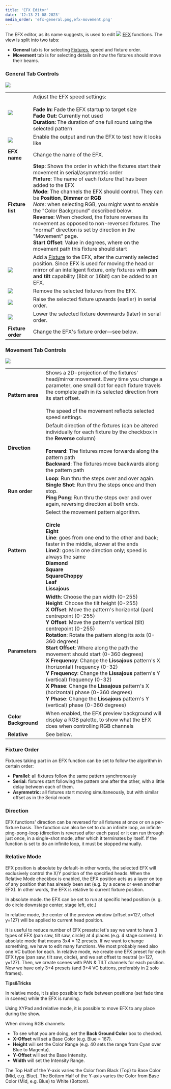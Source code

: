 ```yaml
---
title: 'EFX Editor'
date: '12:13 21-08-2023'
media_order: 'efx-general.png,efx-movement.png'
---
```


The EFX editor, as its name suggests, is used to edit ![](/basics/efx.png) [EFX](/basics/glossary-and-concepts#efx) functions. The view is split into two tabs:

* **General** tab is for selecting [Fixtures](/basics/glossary-and-concepts#fixtures), speed and fixture order.
* **Movement** tab is for selecting details on how the fixtures should move their beams.

### General Tab Controls

![](efx-general.png)

|     |     |
| --- | --- |
| ![](/basics/speed.png) | Adjust the EFX speed settings:<br><br>**Fade In:** Fade the EFX startup to target size<br>**Fade Out:** Currently not used<br>**Duration:** The duration of one full round using the selected pattern |
| ![](/basics/player_play.png) | Enable the output and run the EFX to test how it looks like |
| **EFX name** | Change the name of the EFX. |
| **Fixture list** | **Step**: Shows the order in which the fixtures start their movement in serial/asymmetric order<br>**Fixture**: The name of each fixture that has been added to the EFX<br>**Mode**: The channels the EFX should control. They can be **Position**, **Dimmer** or **RGB**  <br>*Note*: when selecting RGB, you might want to enable the "Color Background" described below.<br>**Reverse**: When checked, the fixture reverses its movement as opposed to non-reversed fixtures. The "normal" direction is set by direction in the "Movement" page.<br>**Start Offset**: Value in degrees, where on the movement path this fixture should start |
| ![](/basics/edit_add.png) | Add a [Fixture](/basics/glossary-and-concepts#fixtures) to the EFX, after the currently selected position. Since EFX is used for moving the head or mirror of an intelligent fixture, only fixtures with **pan and tilt** capability (8bit or 16bit) can be added to an EFX. |
| ![](/basics/edit_remove.png) | Remove the selected fixtures from the EFX. |
| ![](/basics/up.png) | Raise the selected fixture upwards (earlier) in serial order. |
| ![](/basics/down.png) | Lower the selected fixture downwards (later) in serial order. |
| **Fixture order** | Change the EFX's fixture order—see below. |

### Movement Tab Controls

![](efx-movement.png)

|     |     |
| --- | --- |
| **Pattern area** | Shows a 2D-projection of the fixtures' head/mirror movement. Every time you change a parameter, one small dot for each fixture travels the complete path in its selected direction from its start offset.<br><br>The speed of the movement reflects selected speed settings. |
| **Direction** | Default direction of the fixtures (can be altered individually for each fixture by the checkbox in the **Reverse** column)<br><br>**Forward**: The fixtures move forwards along the pattern path<br>**Backward**: The fixtures move backwards along the pattern path |
| **Run order** | **Loop**: Run thru the steps over and over again.<br>**Single Shot**: Run thru the steps once and then stop.<br>**Ping Pong**: Run thru the steps over and over again, reversing direction at both ends. |
| **Pattern** | Select the movement pattern algorithm.<br><br>**Circle**<br>**Eight**<br>**Line**: goes from one end to the other and back; faster in the middle, slower at the ends<br>**Line2**: goes in one direction only; speed is always the same<br>**Diamond**<br>**Square**<br>**SquareChoppy**<br>**Leaf**<br>**Lissajous** |
| **Parameters** | **Width**: Choose the pan width (0-255)<br>**Height**: Choose the tilt height (0-255)<br>**X Offset**: Move the pattern's horizontal (pan) centrepoint (0-255)<br>**Y Offset**: Move the pattern's vertical (tilt) centrepoint (0-255)<br>**Rotation**: Rotate the pattern along its axis (0-360 degrees)<br>**Start Offset**: Where along the path the movement should start (0-360 degrees)<br>**X Frequency**: Change the **Lissajous** pattern's X (horizontal) frequency (0-32)<br>**Y Frequency**: Change the **Lissajous** pattern's Y (vertical) frequency (0-32)<br>**X Phase**: Change the **Lissajous** pattern's X (horizontal) phase (0-360 degrees)<br>**Y Phase**: Change the **Lissajous** pattern's Y (vertical) phase (0-360 degrees) |
| **Color Background** | When enabled, the EFX preview background will display a RGB palette, to show what the EFX does when controlling RGB channels |
| **Relative** | See below. |

### Fixture Order

Fixtures taking part in an EFX function can be set to follow the algorithm in certain order:

* **Parallel:** all fixtures follow the same pattern synchronously
* **Serial:** fixtures start following the pattern one after the other, with a little delay between each of them.
* **Asymmetric:** all fixtures start moving simultaneously, but with similar offset as in the Serial mode.

### Direction

EFX functions' direction can be reversed for all fixtures at once or on a per-fixture basis. The function can also be set to do an infinite loop, an infinite ping-pong-loop (direction is reversed after each pass) or it can run through just once, in a single-shot mode, after which it terminates by itself. If the function is set to do an infinite loop, it must be stopped manually.

### Relative Mode

EFX position is absolute by default-in other words, the selected EFX will exclusively control the X/Y position of the specified heads. When the Relative Mode checkbox is enabled, the EFX position acts as a layer on top of any position that has already been set (e.g. by a scene or even another EFX). In other words, the EFX is relative to current fixture position.

In absolute mode. the EFX can be set to run at specific head position (e. g. do circle downstage center, stage left, etc.)

In relative mode, the center of the preview window (offset x=127, offset y=127) will be applied to current head position.

It is useful to reduce number of EFX presets: let's say we want to have 3 types of EFX (pan saw, tilt saw, circle) at 4 places (e.g. 4 stage corners). In absolute mode that means 3x4 = 12 presets. If we want to change something, we have to edit many functions. We most probably need also one VC button for each. In relative mode, we create one EFX preset for each EFX type (pan saw, tilt saw, circle), and we set offset to neutral (x=127, y=127). Then, we create scenes with PAN & TILT channels for each position. Now we have only 3+4 presets (and 3+4 VC buttons, preferably in 2 solo frames).

**Tips&Tricks**

In relative mode, it is also possible to fade between positions (set fade time in scenes) while the EFX is running.

Using XYPad and relative mode, it is possible to move EFX to any place during the show.

When driving RGB channels:
* To see what you are doing, set the **Back Ground Color** box to checked.
* **X-Offset** will set a Base Color (e.g. Blue = 167).
* **Height** will set the Color Range (e.g. 40 sets the range from Cyan over Blue to Magenta).
* **Y-Offset** will set the Base Intensity.
* **Width** will set the Intensity Range.

The Top Half of the Y-axis varies the Color from Black (Top) to Base Color (Mid, e.g. Blue).
The Bottom Half of the Y-axis varies the Color from Base Color (Mid, e.g. Blue) to White (Bottom).
